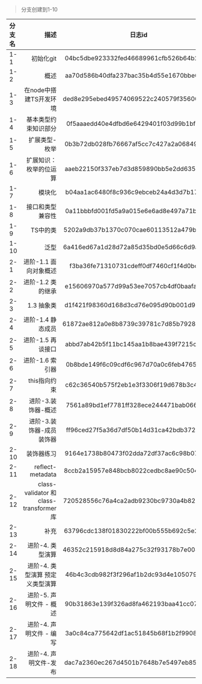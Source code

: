 > 分支创建到1-10

| 分支名 | 描述 | 日志id |
| :-----| ----: | :----: |
| 1-1 | 初始化git |  04bc5dbe923332fed46689961cfb526b64b2285f |
| 1-2 | 概述 |  aa70d586b40dfa237bac35b4d55e1670bbe6f80c |
| 1-3 | 在node中搭建TS开发环境 |  ded8e295ebed49574069522c240579f356000279 |
| 1-4 | 基本类型约束知识部分 |  0f5aaaedd40e4dfbd6e6429401f03d99b1bf2d28 |
| 1-5 |  扩展类型-枚举 |  0b3b72db028fb76667af5cc7c427a2a06849d0e8 |
| 1-6 | 扩展知识：枚举的位运算 |  aaeb22150f337eb7d3d859890bb5e2dd635d6fc3 |
| 1-7 | 模块化 |  b04aa1ac6480f8c936c9ebceb24a4d3d7b1706df |
| 1-8 | 接口和类型兼容性 |  0a11bbbfd001fd5a9a015e6e6ad8e497a71b2d12 |
| 1-9 | TS中的类 |  5202a9db37b1370c070cae60113512a479baf094 |
| 1-10 | 泛型 |  6a416ed67a1d28d72a85d35bd0e5d66c6d9a7301 |
| 2-1 | 进阶-1.1 面向对象概述 |  f3ba36fe71310731cdeff0df7460cf1f4d0bcef7 |
| 2-2 | 进阶-1.2 类的继承 |  e15606970a577d99a53ee7057cb4df0baafa9531 |
| 2-3 | 1.3 抽象类 |  d1f421f98360d168d3cd76e095d90b001d986cf6 |
| 2-4 | 进阶-1.4 静态成员 | 61872ae812a0e8b8739c39781c7d85b792853e10 |
| 2-5 | 进阶-1.5 再谈接口 | abbd7ab42b5f11bc145aa1b8bae439f7215c426d  |
| 2-6 | 进阶-1.6 索引器 | 0b8bde149f6c09cdf6c967d70a0c6feb4765e53c  |
| 2-7 | this指向约束 | c62c36540b575f2eb1e3f3306f19d678b3c4cda1  |
| 2-8 | 进阶-3.装饰器-概述 |  7561a89bd1ef7781ff328ece244471bab0664f02 |
| 2-9 | 进阶-3.装饰器-成员装饰器 | ff96ced27f5a36d7df50b14d31ca42bdb3728877  |
| 2-10 | 装饰器练习 | 9164e1738b80473f02dda72df37ac6c98b07a9ca  |
| 2-11 | reflect-metadata | 8ccb2a15957e848bcb8022cedbc8ae90c504a102 |
| 2-12 | class-validator 和 class-transformer 库 | 720528556c76a4ca2adb9230bc9730a4b82537ce  |
| 2-13 | 补充 | 63796cdc138f01830222bf00b555b692c5e27a9b  |
| 2-14 | 进阶-4. 类型演算 | 46352c215918d8d84a275c32f93178b7e008848d  |
| 2-15 | 进阶-4. 类型演算 预定义类型演算 |  46b4c3cdb982f3f296af1b2dc93d4e105079e2d7 |
| 2-16 | 进阶-5. 声明文件 - 概述 | 90b31863e139f326ad8fa462193baa41cc07a7bd  |
| 2-17 | 进阶-4. 声明文件 - 编写 | 3a0c84ca775642df1ac51845b68f1b2f99082bb2  |
| 2-18 | 进阶-4. 声明文件-发布 | dac7a2360ec267d4501b7648b7e5497eb85a2acf  |
